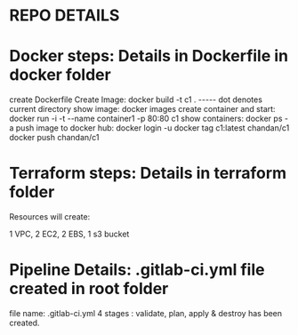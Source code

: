 # REPO DETAILS

# Docker steps: Details in Dockerfile in docker folder

create Dockerfile
Create Image: docker build -t c1 .        ----- dot denotes current directory
show image: docker images
create container and start: docker run -i -t --name container1 -p 80:80 c1
show containers: docker ps -a
push image to docker hub: docker login -u <your-username>
                          docker tag c1:latest chandan/c1
                          docker push chandan/c1

# Terraform steps: Details in terraform folder

Resources will create:

1 VPC, 2 EC2, 2 EBS, 1 s3 bucket

# Pipeline Details: .gitlab-ci.yml file created in root folder
  
  file name: .gitlab-ci.yml
  4 stages : validate, plan, apply & destroy has been created.
